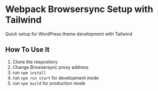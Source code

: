 # Webpack Browsersync Setup with Tailwind

Quick setup for WordPress theme development with Tailwind

## How To Use It

1. Clone the respository
2. Change Browsersync proxy address
3. run `npm install`
4. run `npm run start` for development mode
5. run `npm build` for production mode
